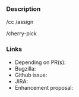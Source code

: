 ### Description
<!-- MANDATORY: Summarize the intent of the change in the title. Provide a text description about the issue the PR is addressing that ensures the reader understands the context, the rationale behind and catches a 1000-feet perspective of the implementation.  Enrich the description with screenshots, code blocks. Use formatting to ensure a good readability for all public audience! -->

/cc <!-- MANDATORY: Assign one reviewer from top-level OWNERS file -->
/assign <!-- MANDATORY: Assign ne approver from top-level OWNERS file -->

/cherry-pick <!-- OPTIONAL: Declare release name for the next release branch to get this PR cherry-picked by the bot -->

### Links
<!-- Provide links to depending PRs, Bugzilla or JIRA issue addressed or enhancement proposal that gets implemented by this PR -->
- Depending on PR(s):
- Bugzilla:
- Github issue:
- JIRA:
- Enhancement proposal:
